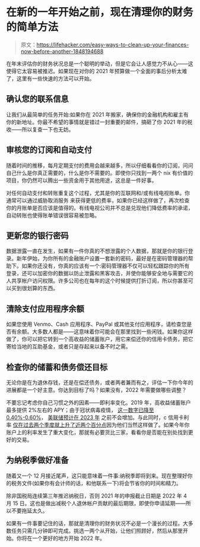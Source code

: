 # 在新的一年开始之前，现在清理你的财务的简单方法

> 原文：<https://lifehacker.com/easy-ways-to-clean-up-your-finances-now-before-another-1848194688>

在年末评估你的财务状况总是一个聪明的举动，但是它会让人感觉力不从心——这使得它太容易被推迟。如果现在对你的 2021 年预算做一个全面的事后分析太难了，这里有一些快速的方法可以开始。



## 确认您的联系信息

让我们从最简单的任务开始:如果你在 2021 年搬家，确保你的金融机构和雇主有你的新地址。你最不希望的事情就是错过一封重要的邮件，搞砸了你 2021 年的税收——所以复查一下也无妨。

## 审核您的订阅和自动支付

随着时间的推移，每月定期支付的费用会越来越多，所以仔细看看你的订阅，问问自己什么是你真正需要的，什么是你不需要的。即使你只找到一两个 nix 有价值的项目，你仍然可以腾出一些资金用于其他用途，这总是一件好事。

对任何自动支付和转账重复这个过程，尤其是你的互联网和/或有线电视账单。你通常可以通过威胁取消服务 来获得更低的费率，如果你已经这样做了，再次检查你的月账单是否应该是值得的。有线电视公司并不总是兑现他们降低费率的承诺，自动转账也使得账单错误很容易被忽略。

## 更新您的银行密码

数据泄露一直在发生，如果有一件你真的不想泄露的个人数据，那就是你的银行登录。新年伊始，为你所有的金融账户设置一套新的密码，最好是在密码管理器的帮助下。如果你还没有，你真的应该有一个:密码管理器不仅可以轻松跟踪你的所有登录，还可以加密你的数据以防止泄露和黑客攻击，并使你能够安全地与需要它的人共享帐户访问权限。许多公司也在每年的这个时候提供打折订阅，所以你甚至可以买到很划算的东西。

## 清除支付应用程序余额

如果您使用 Venmo、Cash 应用程序、PayPal 或其他支付应用程序，请检查您是否有余额。大多数人都是——这意味着你可能会在那里找到一些闲钱。如果你这样做了，你可以把它转到一个高收益的储蓄账户，用它来偿还你的信用卡债务，把它寄给当地的互助基金，或者只是存起来以备不时之需。

## 检查你的储蓄和债务偿还目标

无论你是在为退休存钱，还是在偿还债务，或者两者兼而有之，评估一下你今年的进展都是一个好主意。你达到目标了吗？如果没有，2022 年需要做哪些调整？

不要忘记考虑你自己习惯之外的因素——即利率变化。2019 年，高收益储蓄账户最多提供 2%左右的 APY；由于冠状病毒疫情， [这一数字已降至 0.40%-0.60%](https://www.businessinsider.com/personal-finance/why-high-yield-savings-account-interest-rate-dropping)， [美联储预计在 2023 年](https://markets.businessinsider.com/news/stocks/federal-reserve-fomc-decision-september-near-zero-rates-through-2023-2020-9) 之前不会增加。与此同时，c 信用卡利率 [仅在过去两个季度就上升了近两个百分点](https://www.cnn.com/2021/11/10/success/credit-card-apr-feseries/index.html)因为他们当然这样做了。如果今年你账户上的利率发生了重大变化，那就有必要货比三家，看看你是否能在别处找到更好的交易。

## 为纳税季做好准备

随着又一个 12 月接近尾声，这只能意味着一件事:纳税季即将到来。现在整理好你的税务文件(如果你有会计师的话，和他联系一下)将会节省你的时间和精力。

除非国税局连续第三年推迟纳税日，否则 2021 年的申报截止日期是 2022 年 4 月 15 日。这也是做出减税个人退休帐户贡献的最后期限，即使你申请延期——所以不要拖延太久。

如果有一件事要记住的话，那就是清理你的财务状况不必是一个漫长的过程。大多数任务只需几分钟即可完成。挑选一两个从开始，让他们照顾好，然后从那里开始。你将在一个更好的地方开始 2022 年。